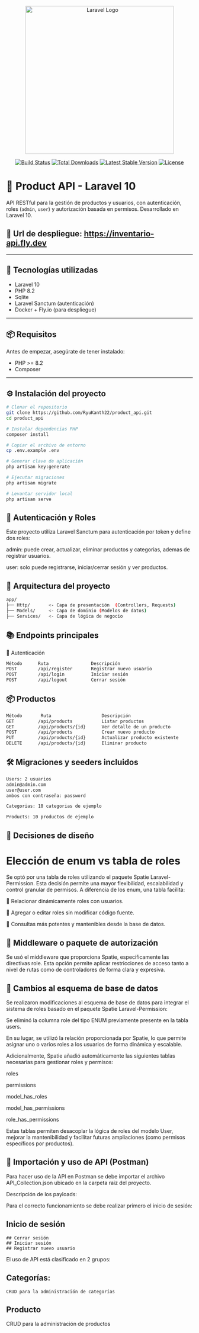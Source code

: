 <p align="center"><a href="https://laravel.com" target="_blank"><img src="https://raw.githubusercontent.com/laravel/art/master/logo-lockup/5%20SVG/2%20CMYK/1%20Full%20Color/laravel-logolockup-cmyk-red.svg" width="400" alt="Laravel Logo"></a></p>

<p align="center">
<a href="https://github.com/laravel/framework/actions"><img src="https://github.com/laravel/framework/workflows/tests/badge.svg" alt="Build Status"></a>
<a href="https://packagist.org/packages/laravel/framework"><img src="https://img.shields.io/packagist/dt/laravel/framework" alt="Total Downloads"></a>
<a href="https://packagist.org/packages/laravel/framework"><img src="https://img.shields.io/packagist/v/laravel/framework" alt="Latest Stable Version"></a>
<a href="https://packagist.org/packages/laravel/framework"><img src="https://img.shields.io/packagist/l/laravel/framework" alt="License"></a>
</p>

# 🧪 Product API - Laravel 10

API RESTful para la gestión de productos y usuarios, con autenticación, roles (`admin`, `user`) y autorización basada en permisos. Desarrollado en Laravel 10.
## 🚀 Url de despliegue: https://inventario-api.fly.dev
---

## 🚀 Tecnologías utilizadas

- Laravel 10
- PHP 8.2
- Sqlite
- Laravel Sanctum (autenticación)
- Docker + Fly.io (para despliegue)

---

## 📦 Requisitos

Antes de empezar, asegúrate de tener instalado:

- PHP >= 8.2
- Composer

---

## ⚙️ Instalación del proyecto
```bash
# Clonar el repositorio
git clone https://github.com/RyuKanth22/product_api.git
cd product_api

# Instalar dependencias PHP
composer install

# Copiar el archivo de entorno
cp .env.example .env

# Generar clave de aplicación
php artisan key:generate

# Ejecutar migraciones
php artisan migrate

# Levantar servidor local
php artisan serve
```

## 🔐 Autenticación y Roles
Este proyecto utiliza Laravel Sanctum para autenticación por token y define dos roles:

admin: puede crear, actualizar, eliminar productos y categorias, ademas de registrar usuarios.

user: solo puede registrarse, iniciar/cerrar sesión y ver productos.


## 📁 Arquitectura del proyecto
```bash
app/
├── Http/       <- Capa de presentación  (Controllers, Requests)
├── Models/     <- Capa de dominio (Modelos de datos)
├── Services/   <- Capa de lógica de negocio
```


## 📚 Endpoints principales
 🔑 Autenticación
```bash
Método      Ruta                Descripción	                
POST        /api/register       Registrar nuevo usuario	    
POST        /api/login          Iniciar sesión	            
POST        /api/logout         Cerrar sesión	            
```
## 📦 Productos
```bash
Método	     Ruta                   Descripción                         Rol
GET         /api/products           Listar productos                    Público
GET         /api/products/{id}      Ver detalle de un producto          Público
POST        /api/products           Crear nuevo producto                Admin
PUT         /api/products/{id}      Actualizar producto existente       Admin
DELETE      /api/products/{id}      Eliminar producto                   Admin
```

## 🛠 Migraciones y seeders incluidos
```bash
Users: 2 usuarios
admin@admin.com
user@user.com
ambos con contraseña: password

Categorias: 10 categorias de ejemplo

Products: 10 productos de ejemplo
```

## 🧠 Decisiones de diseño
# Elección de enum vs tabla de roles

Se optó por una tabla de roles utilizando el paquete Spatie Laravel-Permission. Esta decisión permite una mayor flexibilidad, escalabilidad y control granular de permisos. A diferencia de los enum, una tabla facilita:

🔸 Relacionar dinámicamente roles con usuarios.

🔸 Agregar o editar roles sin modificar código fuente.

🔸 Consultas más potentes y mantenibles desde la base de datos.


## 🧠 Middleware o paquete de autorización
Se usó el middleware que proporciona Spatie, específicamente las directivas role. Esta opción permite aplicar restricciones de acceso tanto a nivel de rutas como de controladores de forma clara y expresiva.


## 🧠 Cambios al esquema de base de datos
Se realizaron modificaciones al esquema de base de datos para integrar el sistema de roles basado en el paquete Spatie Laravel-Permission:

Se eliminó la columna role del tipo ENUM previamente presente en la tabla users.

En su lugar, se utilizó la relación proporcionada por Spatie, lo que permite asignar uno o varios roles a los usuarios de forma dinámica y escalable.

Adicionalmente, Spatie añadió automáticamente las siguientes tablas necesarias para gestionar roles y permisos:

roles

permissions

model_has_roles

model_has_permissions

role_has_permissions

Estas tablas permiten desacoplar la lógica de roles del modelo User, mejorar la mantenibilidad y facilitar futuras ampliaciones (como permisos específicos por productos).

## 🧠 Importación y uso de API (Postman)
Para hacer uso de la API en Postman se debe importar el archivo API_Collection.json ubicado en la carpeta raiz del proyecto.

Descripción de los payloads:

Para el correcto funcionamiento se debe realizar primero el inicio de sesión:

## Inicio de sesión
    ## Cerrar sesión 
    ## Iniciar sesión 
    ## Registrar nuevo usuario

El uso de API está clasificado en 2 grupos:

## Categorías:
    CRUD para la administración de categorías

## Producto
CRUD para la administración de productos